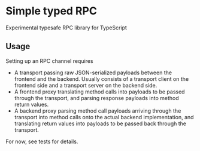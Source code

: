 # Simple typed RPC
Experimental typesafe RPC library for TypeScript

## Usage

Setting up an RPC channel requires
* A transport passing raw JSON-serialized payloads between the frontend and the backend. Usually consists of a transport client on the frontend side and a transport server on the backend side.
* A frontend proxy translating method calls into payloads to be passed through the transport, and parsing response payloads into method return values.
* A backend proxy parsing method call payloads arriving through the transport into method calls onto the actual backend implementation, and translating return values into payloads to be passed back through the transport.

For now, see tests for details.


